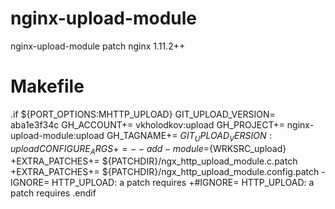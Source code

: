 # nginx-upload-module
nginx-upload-module patch nginx 1.11.2++

# Makefile

.if ${PORT_OPTIONS:MHTTP_UPLOAD}
GIT_UPLOAD_VERSION=     aba1e3f34c
GH_ACCOUNT+=    vkholodkov:upload
GH_PROJECT+=    nginx-upload-module:upload
GH_TAGNAME+=    ${GIT_UPLOAD_VERSION}:upload
CONFIGURE_ARGS+=--add-module=${WRKSRC_upload}
+EXTRA_PATCHES+= ${PATCHDIR}/ngx_http_upload_module.c.patch
+EXTRA_PATCHES+= ${PATCHDIR}/ngx_http_upload_module.config.patch
-IGNORE=        HTTP_UPLOAD: a patch requires
+#IGNORE=        HTTP_UPLOAD: a patch requires
.endif

